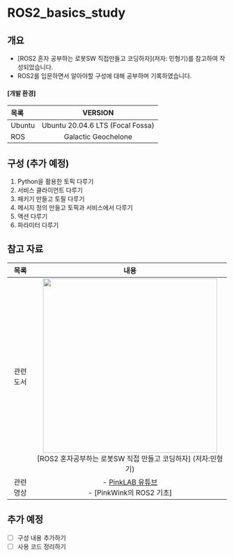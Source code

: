# ROS2_basics_study

## 개요
- [ROS2 혼자 공부하는 로봇SW 직접만들고 코딩하자](저자: 민형기)를 참고하여 작성되었습니다. 
- ROS2를 입문하면서 알아야할 구성에 대해 공부하며 기록하였습니다.
#### [개발 환경]
|목록|VERSION|
|:--|:--:|
|Ubuntu|Ubuntu 20.04.6 LTS (Focal Fossa)| 
|ROS|Galactic Geochelone| 


## 구성 (추가 예정)
1. Python을 활용한 토픽 다루기
2. 서비스 클라이언트 다루기
3. 패키기 만들고 토필 다루기
4. 메시지 정의 만들고 토픽과 서비스에서 다루기
5. 액션 다루기
6. 파라미터 다루기

## 참고 자료
|목록|내용|
|:--:|:--:|
|관련 도서|<img src="https://contents.kyobobook.co.kr/sih/fit-in/458x0/pdt/9791191198041.jpg" width="400"><br>[ROS2 혼자공부하는 로봇SW 직접 만들고 코딩하자] (저자:민형기)|
|관련 영상|- [PinkLAB 유튜브](https://www.youtube.com/watch?v=eSRvY2sFm_Y&list=PL83j7f4UkozEkZt7DXePdYNkjx76TxBT0)<br>- [PinkWink의 ROS2 기초]|

## 추가 예정
- [ ] 구성 내용 추가하기
- [ ] 사용 코드 정리하기 

